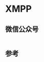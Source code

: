 # XMPP

## 微信公众号

<img :src="$withBase('/image/qrcode_xiaperio_430.jpg')" style="width:250px;"/>

## 参考
